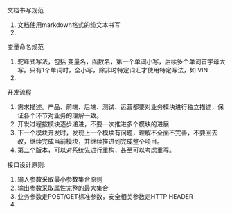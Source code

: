 文档书写规范
1. 文档使用markdown格式的纯文本书写
2.

变量命名规范
1. 驼峰式写法，包括 变量名，函数名，第一个单词小写，后续多个单词首字母大写。只有1个单词时，全小写，除非时特定词汇才使用特定写法，如 VIN 
2. 


开发流程
1. 需求描述。产品、前端、后端、测试、运营都要对业务模块进行独立描述，保证各个环节对业务的理解一致。
2. 开发过程按模块逐步递进，不要一次推进多个模块的进展
3. 下一个模块开发时，发现上一个模块有问题，理解不全面不完善，不要回去改，继续完成当前模块，并继续推进到完成整个项目。
4. 第二个版本，可以对系统先进行重构，甚至可以考虑重写。


接口设计原则:
1. 输入参数采取最小参数集合原则
2. 输出参数采取属性完整的最大集合
3. 业务参数走POST/GET标准参数，安全相关参数走HTTP HEADER
4. 

